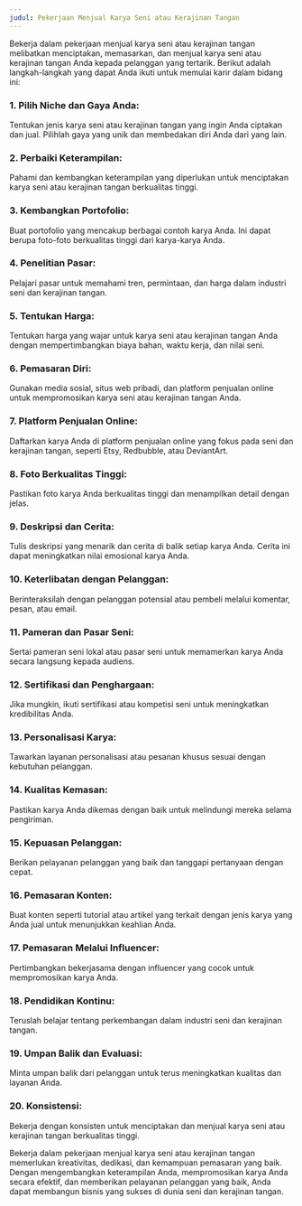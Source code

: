 ```yaml
---
judul: Pekerjaan Menjual Karya Seni atau Kerajinan Tangan
---
```


Bekerja dalam pekerjaan menjual karya seni atau kerajinan tangan melibatkan menciptakan, memasarkan, dan menjual karya seni atau kerajinan tangan Anda kepada pelanggan yang tertarik. Berikut adalah langkah-langkah yang dapat Anda ikuti untuk memulai karir dalam bidang ini:

### 1. **Pilih Niche dan Gaya Anda:**

Tentukan jenis karya seni atau kerajinan tangan yang ingin Anda ciptakan dan jual. Pilihlah gaya yang unik dan membedakan diri Anda dari yang lain.

### 2. **Perbaiki Keterampilan:**

Pahami dan kembangkan keterampilan yang diperlukan untuk menciptakan karya seni atau kerajinan tangan berkualitas tinggi.

### 3. **Kembangkan Portofolio:**

Buat portofolio yang mencakup berbagai contoh karya Anda. Ini dapat berupa foto-foto berkualitas tinggi dari karya-karya Anda.

### 4. **Penelitian Pasar:**

Pelajari pasar untuk memahami tren, permintaan, dan harga dalam industri seni dan kerajinan tangan.

### 5. **Tentukan Harga:**

Tentukan harga yang wajar untuk karya seni atau kerajinan tangan Anda dengan mempertimbangkan biaya bahan, waktu kerja, dan nilai seni.

### 6. **Pemasaran Diri:**

Gunakan media sosial, situs web pribadi, dan platform penjualan online untuk mempromosikan karya seni atau kerajinan tangan Anda.

### 7. **Platform Penjualan Online:**

Daftarkan karya Anda di platform penjualan online yang fokus pada seni dan kerajinan tangan, seperti Etsy, Redbubble, atau DeviantArt.

### 8. **Foto Berkualitas Tinggi:**

Pastikan foto karya Anda berkualitas tinggi dan menampilkan detail dengan jelas.

### 9. **Deskripsi dan Cerita:**

Tulis deskripsi yang menarik dan cerita di balik setiap karya Anda. Cerita ini dapat meningkatkan nilai emosional karya Anda.

### 10. **Keterlibatan dengan Pelanggan:**

Berinteraksilah dengan pelanggan potensial atau pembeli melalui komentar, pesan, atau email.

### 11. **Pameran dan Pasar Seni:**

Sertai pameran seni lokal atau pasar seni untuk memamerkan karya Anda secara langsung kepada audiens.

### 12. **Sertifikasi dan Penghargaan:**

Jika mungkin, ikuti sertifikasi atau kompetisi seni untuk meningkatkan kredibilitas Anda.

### 13. **Personalisasi Karya:**

Tawarkan layanan personalisasi atau pesanan khusus sesuai dengan kebutuhan pelanggan.

### 14. **Kualitas Kemasan:**

Pastikan karya Anda dikemas dengan baik untuk melindungi mereka selama pengiriman.

### 15. **Kepuasan Pelanggan:**

Berikan pelayanan pelanggan yang baik dan tanggapi pertanyaan dengan cepat.

### 16. **Pemasaran Konten:**

Buat konten seperti tutorial atau artikel yang terkait dengan jenis karya yang Anda jual untuk menunjukkan keahlian Anda.

### 17. **Pemasaran Melalui Influencer:**

Pertimbangkan bekerjasama dengan influencer yang cocok untuk mempromosikan karya Anda.

### 18. **Pendidikan Kontinu:**

Teruslah belajar tentang perkembangan dalam industri seni dan kerajinan tangan.

### 19. **Umpan Balik dan Evaluasi:**

Minta umpan balik dari pelanggan untuk terus meningkatkan kualitas dan layanan Anda.

### 20. **Konsistensi:**

Bekerja dengan konsisten untuk menciptakan dan menjual karya seni atau kerajinan tangan berkualitas tinggi.

Bekerja dalam pekerjaan menjual karya seni atau kerajinan tangan memerlukan kreativitas, dedikasi, dan kemampuan pemasaran yang baik. Dengan mengembangkan keterampilan Anda, mempromosikan karya Anda secara efektif, dan memberikan pelayanan pelanggan yang baik, Anda dapat membangun bisnis yang sukses di dunia seni dan kerajinan tangan.
